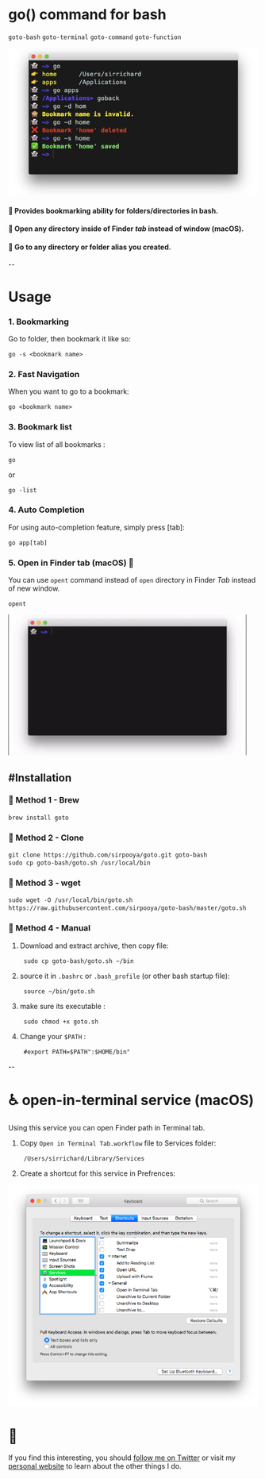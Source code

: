 # go() command for bash
`goto-bash`
`goto-terminal`
`goto-command`
`goto-function`

![Screenshot](screenshot.png)

#### 🍺 Provides bookmarking ability for folders/directories in bash.

#### 🍺 Open any directory inside of Finder _tab_ instead of window (macOS).

#### 🍺 Go to any directory or folder alias you created.


--
# Usage		

### 1. Bookmarking

Go to folder, then bookmark it like so:

	go -s <bookmark name>

### 2. Fast Navigation

When you want to go to a bookmark:

	go <bookmark name>

### 3. Bookmark list
To view list of all bookmarks :
 
	go
or

	go -list

### 4. Auto Completion
For using auto-completion feature, simply press [tab]:

	go app[tab]

### 5. Open in Finder tab (macOS) 🥐

You can use `opent` command instead of `open` directory in Finder _Tab_ instead of new window.
	
	opent

![Giphy](giphy.gif)

#Installation
-
### 🍺 Method 1 - Brew

	brew install goto

### 🚀 Method 2 - Clone
	git clone https://github.com/sirpooya/goto.git goto-bash
	sudo cp goto-bash/goto.sh /usr/local/bin

### 🔧 Method 3 - wget
	sudo wget -O /usr/local/bin/goto.sh https://raw.githubusercontent.com/sirpooya/goto-bash/master/goto.sh

### 🥢 Method 4 - Manual
1. Download and extract archive, then copy file:

		sudo cp goto-bash/goto.sh ~/bin

2. source it in `.bashrc` or `.bash_profile` (or other bash startup file):

		source ~/bin/goto.sh
		
3. make sure its executable :
	
		sudo chmod +x goto.sh
		
4. Change your `$PATH` :

        #export PATH=$PATH":$HOME/bin"
		
		
--
# ♿️ open-in-terminal service (macOS)
Using this service you can open Finder path in Terminal tab.

1. Copy `Open in Terminal Tab.workflow` file to Services folder:

		/Users/sirrichard/Library/Services

2. 	Create a shortcut for this service in Prefrences:

![Screenshot](settings.png)




# 🖖
If you find this interesting, you should [follow me on
Twitter](https://twitter.com/_pooya) or visit my [personal website](https://pooya.ml) to learn about the other
things I do.
